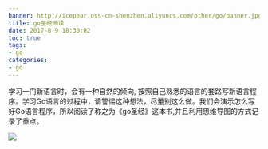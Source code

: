 ```yaml
---
banner: http://icepear.oss-cn-shenzhen.aliyuncs.com/other/go/banner.jpg
title: go圣经阅读
date: 2017-8-9 18:30:02
toc: true
tags: 
- go
categories:
- go
---
```

学习一门新语言时，会有一种自然的倾向, 按照自己熟悉的语言的套路写新语言程序。学习Go语言的过程中，请警惕这种想法，尽量别这么做。我们会演示怎么写好Go语言程序，所以阅读了称之为《go圣经》这本书,并且利用思维导图的方式记录了重点。
<!--more-->
![](http://icepear.oss-cn-shenzhen.aliyuncs.com/other/go/go.png)